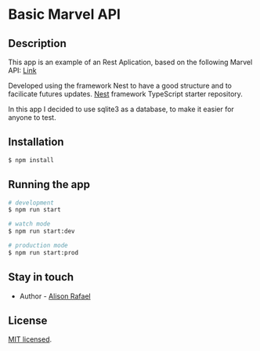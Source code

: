 # Basic Marvel API

## Description

This app is an example of an Rest Aplication, based on the following Marvel API:
[Link](https://developer.marvel.com/docs#!/public)

Developed using the framework Nest to have a good structure and to facilicate futures updates.
[Nest](https://github.com/nestjs/nest) framework TypeScript starter repository.

In this app I decided to use sqlite3 as a database, to make it easier for anyone to test.

## Installation

```bash
$ npm install
```

## Running the app

```bash
# development
$ npm run start

# watch mode
$ npm run start:dev

# production mode
$ npm run start:prod
```

## Stay in touch

- Author - [Alison Rafael](https://github.com/armgalison)

## License

  [MIT licensed](LICENSE).

